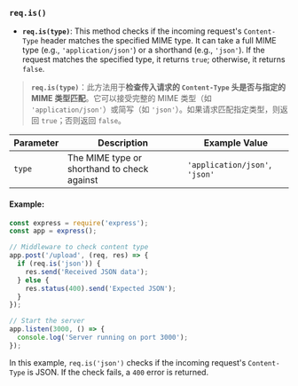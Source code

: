 ### `req.is()`

- **`req.is(type)`**: This method checks if the incoming request's `Content-Type` header matches the specified MIME type. It can take a full MIME type (e.g., `'application/json'`) or a shorthand (e.g., `'json'`). If the request matches the specified type, it returns `true`; otherwise, it returns `false`.

> **`req.is(type)`**：此方法用于**检查传入请求的 `Content-Type` 头是否与指定的 MIME 类型匹配**。它可以接受完整的 MIME 类型（如 `'application/json'`）或简写（如 `'json'`）。如果请求匹配指定类型，则返回 `true`；否则返回 `false`。

| Parameter | Description                                 | Example Value                  |
| --------- | ------------------------------------------- | ------------------------------ |
| `type`    | The MIME type or shorthand to check against | `'application/json'`, `'json'` |

#### Example:

```js
const express = require('express');
const app = express();

// Middleware to check content type
app.post('/upload', (req, res) => {
  if (req.is('json')) {
    res.send('Received JSON data');
  } else {
    res.status(400).send('Expected JSON');
  }
});

// Start the server
app.listen(3000, () => {
  console.log('Server running on port 3000');
});
```

In this example, `req.is('json')` checks if the incoming request's `Content-Type` is JSON. If the check fails, a `400` error is returned.